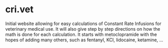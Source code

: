 # cri.vet
Initial website allowing for easy calculations of Constant Rate Infusions for veterinary medical use. It will also give step by step directions on how the math is done for each calculation. It starts with metoclopramide with the hopes of adding many others, such as fentanyl, KCl, lidocaine, ketamine, ...
